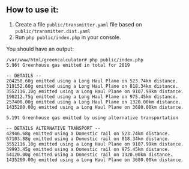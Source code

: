 How to use it:
---

1. Create a file `public/transmitter.yaml` file based on `public/transmitter.dist.yaml`
2. Run `php public/index.php` in your console.

You should have an output:

```shell script
/var/www/html/greencalculator# php public/index.php
5.96t Greenhouse gas emitted in total for 2019

-- DETAILS --
204258.60g emitted using a Long Haul Plane on 523.74km distance.
319152.60g emitted using a Long Haul Plane on 818.34km distance.
3552116.10g emitted using a Long Haul Plane on 9107.99km distance.
190212.75g emitted using a Long Haul Plane on 975.45km distance.
257400.00g emitted using a Long Haul Plane on 1320.00km distance.
1435200.00g emitted using a Long Haul Plane on 3680.00km distance.

5.19t Greenhouse gas emitted by using alternative transportation

-- DETAILS ALTERNATIVE TRANSPORT --
42946.68g emitted using a Domestic rail on 523.74km distance.
67103.88g emitted using a Domestic rail on 818.34km distance.
3552116.10g emitted using a Long Haul Plane on 9107.99km distance.
39993.45g emitted using a Domestic rail on 975.45km distance.
54120.00g emitted using a Domestic rail on 1320.00km distance.
1435200.00g emitted using a Long Haul Plane on 3680.00km distance.
```